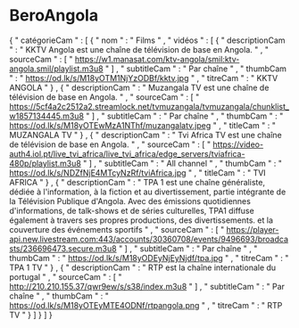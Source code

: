 # BeroAngola
{
" catégorieCam " :  [
{
" nom " :  " Films " ,
" vidéos " :  [
{
" descriptionCam " :  " KKTV Angola est une chaîne de télévision de base en Angola. " ,
" sourceCam " :  [
" https://w1.manasat.com/ktv-angola/smil:ktv-angola.smil/playlist.m3u8 "
] ,
" subtitleCam " :  " Par chaîne " ,
" thumbCam " :  " https://od.lk/s/M18yOTM1NjYzODBf/kktv.jpg " ,
" titreCam " :  " KKTV ANGOLA "
} ,
{
" descriptionCam " :  " Muzangala TV est une chaîne de télévision de base en Angola. " ,
" sourceCam " :  [
" https://5cf4a2c2512a2.streamlock.net/tvmuzangala/tvmuzangala/chunklist_w1857134445.m3u8 "
] ,
" subtitleCam " :  " Par chaîne " ,
" thumbCam " :  " https://od.lk/s/M18yOTEwMzA1NThf/muzangalatv.jpeg " ,
" titleCam " :  " MUZANGALA TV "
} ,
{
" descriptionCam " :  " Tvi Africa TV est une chaîne de télévision de base en Angola. " ,
" sourceCam " :  [
" https://video-auth4.iol.pt/live_tvi_africa/live_tvi_africa/edge_servers/tviafrica-480p/playlist.m3u8 "
] ,
" subtitleCam " :  " All channel " ,
" thumbCam " :  " https://od.lk/s/NDZfNjE4MTcyNzRf/tviAfrica.jpg " ,
" titleCam " :  " TVI AFRICA "
} ,
{
" descriptionCam " :  " TPA 1 est une chaîne généraliste, dédiée à l'information, à la fiction et au divertissement, partie intégrante de la Télévision Publique d'Angola. Avec des émissions quotidiennes d'informations, de talk-shows et de séries culturelles, TPA1 diffuse également à travers ses propres productions, des divertissements. et la couverture des événements sportifs " ,
" sourceCam " :  [
" https://player-api.new.livestream.com:443/accounts/30360708/events/9496693/broadcasts/236696473.secure.m3u8 "
] ,
" subtitleCam " :  " Par chaîne " ,
" thumbCam " :  " https://od.lk/s/M18yODEyNjEyNjdf/tpa.jpg " ,
" titreCam " :  " TPA 1 TV "
} ,
{
" descriptionCam " :  " RTP est la chaîne internationale du portugal " ,
" sourceCam " :  [
" http://210.210.155.37/qwr9ew/s/s38/index.m3u8 "
] ,
" subtitleCam " :  " Par chaîne " ,
" thumbCam " :  " https://od.lk/s/M18yOTEyMTE4ODNf/rtpangola.png " ,
" titreCam " :  " RTP TV "
}
]
}
]
}
